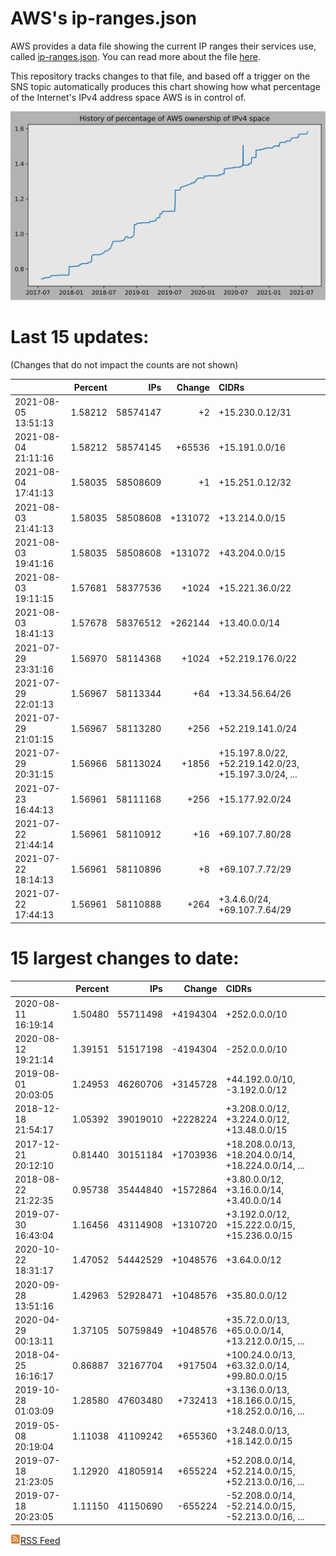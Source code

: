 # AWS's ip-ranges.json

AWS provides a data file showing the current IP ranges their
services use, called [ip-ranges.json](https://ip-ranges.amazonaws.com/ip-ranges.json).  You 
can read more about the file [here](https://docs.aws.amazon.com/general/latest/gr/aws-ip-ranges.html).

This repository tracks changes to that file, and based off a trigger on the SNS topic 
automatically produces this chart showing how what percentage of the Internet's IPv4 
address space AWS is in control of.

![History of AWS](history_count.svg)

# Last 15 updates:

(Changes that do not impact the counts are not shown)

| | Percent | IPs | Change | CIDRs |
| :--- | ---: | ---: | ---: | :--- |
| 2021-08-05 13:51:13 | 1.58212 | 58574147 | +2 | +15.230.0.12/31 |
| 2021-08-04 21:11:16 | 1.58212 | 58574145 | +65536 | +15.191.0.0/16 |
| 2021-08-04 17:41:13 | 1.58035 | 58508609 | +1 | +15.251.0.12/32 |
| 2021-08-03 21:41:13 | 1.58035 | 58508608 | +131072 | +13.214.0.0/15 |
| 2021-08-03 19:41:16 | 1.58035 | 58508608 | +131072 | +43.204.0.0/15 |
| 2021-08-03 19:11:15 | 1.57681 | 58377536 | +1024 | +15.221.36.0/22 |
| 2021-08-03 18:41:13 | 1.57678 | 58376512 | +262144 | +13.40.0.0/14 |
| 2021-07-29 23:31:16 | 1.56970 | 58114368 | +1024 | +52.219.176.0/22 |
| 2021-07-29 22:01:13 | 1.56967 | 58113344 | +64 | +13.34.56.64/26 |
| 2021-07-29 21:01:15 | 1.56967 | 58113280 | +256 | +52.219.141.0/24 |
| 2021-07-29 20:31:15 | 1.56966 | 58113024 | +1856 | +15.197.8.0/22, +52.219.142.0/23, +15.197.3.0/24, ... |
| 2021-07-23 16:44:13 | 1.56961 | 58111168 | +256 | +15.177.92.0/24 |
| 2021-07-22 21:44:14 | 1.56961 | 58110912 | +16 | +69.107.7.80/28 |
| 2021-07-22 18:14:13 | 1.56961 | 58110896 | +8 | +69.107.7.72/29 |
| 2021-07-22 17:44:13 | 1.56961 | 58110888 | +264 | +3.4.6.0/24, +69.107.7.64/29 |


# 15 largest changes to date:

| | Percent | IPs | Change | CIDRs |
| :--- | ---: | ---: | ---: | :--- |
| 2020-08-11 16:19:14 | 1.50480 | 55711498 | +4194304 | +252.0.0.0/10 |
| 2020-08-12 19:21:14 | 1.39151 | 51517198 | -4194304 | -252.0.0.0/10 |
| 2019-08-01 20:03:05 | 1.24953 | 46260706 | +3145728 | +44.192.0.0/10, -3.192.0.0/12 |
| 2018-12-18 21:54:17 | 1.05392 | 39019010 | +2228224 | +3.208.0.0/12, +3.224.0.0/12, +13.48.0.0/15 |
| 2017-12-21 20:12:10 | 0.81440 | 30151184 | +1703936 | +18.208.0.0/13, +18.204.0.0/14, +18.224.0.0/14, ... |
| 2018-08-22 21:22:35 | 0.95738 | 35444840 | +1572864 | +3.80.0.0/12, +3.16.0.0/14, +3.40.0.0/14 |
| 2019-07-30 16:43:04 | 1.16456 | 43114908 | +1310720 | +3.192.0.0/12, +15.222.0.0/15, +15.236.0.0/15 |
| 2020-10-22 18:31:17 | 1.47052 | 54442529 | +1048576 | +3.64.0.0/12 |
| 2020-09-28 13:51:16 | 1.42963 | 52928471 | +1048576 | +35.80.0.0/12 |
| 2020-04-29 00:13:11 | 1.37105 | 50759849 | +1048576 | +35.72.0.0/13, +65.0.0.0/14, +13.212.0.0/15, ... |
| 2018-04-25 16:16:17 | 0.86887 | 32167704 | +917504 | +100.24.0.0/13, +63.32.0.0/14, +99.80.0.0/15 |
| 2019-10-28 01:03:09 | 1.28580 | 47603480 | +732413 | +3.136.0.0/13, +18.166.0.0/15, +18.252.0.0/16, ... |
| 2019-05-08 20:19:04 | 1.11038 | 41109242 | +655360 | +3.248.0.0/13, +18.142.0.0/15 |
| 2019-07-18 21:23:05 | 1.12920 | 41805914 | +655224 | +52.208.0.0/14, +52.214.0.0/15, +52.213.0.0/16, ... |
| 2019-07-18 20:23:05 | 1.11150 | 41150690 | -655224 | -52.208.0.0/14, -52.214.0.0/15, -52.213.0.0/16, ... |


[![RSS Icon](rss-icon.png)RSS Feed](https://raw.githubusercontent.com/seligman/aws-ip-ranges/master/rss.xml)

